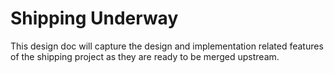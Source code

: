 Shipping Underway
=================

This design doc will capture the design and implementation related features of the shipping project as they are ready to be merged upstream.
